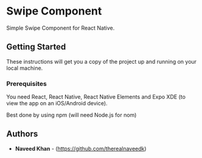 # Swipe Component

Simple Swipe Component for React Native.

## Getting Started

These instructions will get you a copy of the project up and running on your local machine.

### Prerequisites

You need React, React Native, React Native Elements and Expo XDE (to view the app on an iOS/Android device).

Best done by using npm (will need Node.js for nom)

## Authors

* **Naveed Khan** - (https://github.com/therealnaveedk)

